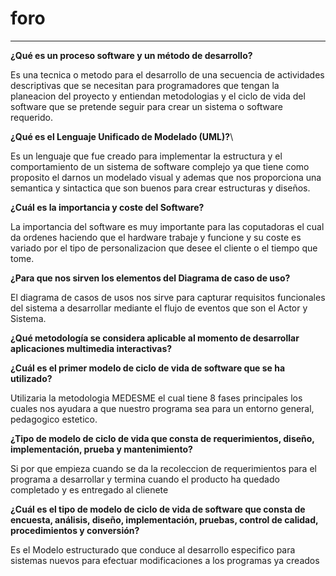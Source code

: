 # foro

---

**¿Qué es un proceso software y un método de desarrollo?**
 
Es una tecnica o metodo para el desarrollo de una secuencia de actividades descriptivas que se necesitan para programadores que tengan la planeacion del proyecto y entiendan metodologias y el ciclo de vida del software que se pretende seguir para crear un sistema o software requerido.

**¿Qué es el Lenguaje Unificado de Modelado (UML)?**\

Es un lenguaje que fue creado para implementar la estructura y el comportamiento de un sistema de software complejo ya que tiene como proposito el darnos un modelado visual y ademas que nos proporciona una semantica y sintactica que son buenos para crear estructuras y diseños.

**¿Cuál es la importancia y coste del Software?**

La importancia del software es muy importante para las coputadoras el cual da ordenes haciendo que el hardware trabaje y funcione y su coste es variado por el tipo de personalizacion que desee el cliente o el tiempo que tome.

**¿Para que nos sirven los elementos del Diagrama de caso de uso?**

El diagrama de casos de usos nos sirve para capturar requisitos funcionales del sistema a desarrollar mediante el flujo de eventos que son el Actor y Sistema.

**¿Qué metodología se considera aplicable al momento de desarrollar aplicaciones multimedia interactivas?**



**¿Cuál es el primer modelo de ciclo de vida de software que se ha utilizado?**

Utilizaria la metodologia MEDESME el cual tiene 8 fases principales los cuales nos ayudara a que nuestro programa sea para un entorno general, pedagogico estetico.

**¿Tipo de modelo de ciclo de vida que consta de requerimientos, diseño, implementación, prueba y mantenimiento?**

Si por que empieza cuando se da la recoleccion de requerimientos para el programa a desarrollar y termina cuando el producto ha quedado completado y es entregado al clienete 

**¿Cuál es el tipo de modelo de ciclo de vida de software que consta de encuesta, análisis, diseño, implementación, pruebas, control de calidad, procedimientos y conversión?**

Es el Modelo estructurado que conduce al desarrollo especifico para sistemas nuevos para efectuar modificaciones a los programas ya creados









